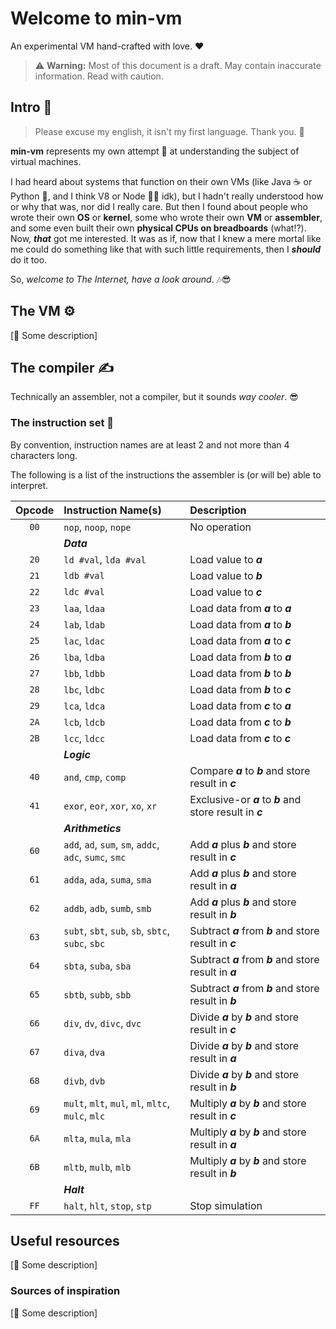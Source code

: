 [//]: # (Author: Itiel Lopez - itiel@soyitiel.com)
[//]: # (Created: 05/08/2021)

# Welcome to min-vm

An experimental VM hand-crafted with love. :heart:

> :warning: **Warning:** Most of this document is a draft. May contain inaccurate information. Read with caution.

## Intro :star2:

> Please excuse my english, it isn't my first language. Thank you. 🙏

**min-vm** represents my own attempt :muscle: at understanding the subject of virtual machines. 

I had heard about systems that function on their own VMs (like Java :coffee: or Python :snake:, and I think V8 or Node 🤷‍♂️ idk), but I hadn't really understood how or why that was, nor did I really care. But then I found about people who wrote their own **OS** or **kernel**, some who wrote their own **VM** or **assembler**, and some even built their own **physical CPUs on breadboards** (what⁉). Now, ***that*** got me interested. It was as if, now that I knew a mere mortal like me could do something like that with such little requirements, then I ***should*** do it too.

So, *welcome to The Internet, have a look around*. 🎶😎

## The VM ⚙

[🚧 Some description]

## The compiler ✍

Technically an assembler, not a compiler, but it sounds *way cooler*. 😎 

### The instruction set 🧬

By convention, instruction names are at least 2 and not more than 4 characters long.

The following is a list of the instructions the assembler is (or will be) able to interpret.

| Opcode   | Instruction Name(s)                                    | Description                                                 |
| :------: | :----------------------------------------------------- | :----------------------------------------------------       |
|   `00`   | `nop`, `noop`, `nope`                                  | No operation                                                |
|          | ***Data***                                                                                                           |
|   `20`   | `ld #val`, `lda #val`                                  | Load value to ***a***                                       |
|   `21`   | `ldb #val`                                             | Load value to ***b***                                       |
|   `22`   | `ldc #val`                                             | Load value to ***c***                                       |
|   `23`   | `laa`, `ldaa`                                          | Load data from ***a*** to ***a***                           |
|   `24`   | `lab`, `ldab`                                          | Load data from ***a*** to ***b***                           |
|   `25`   | `lac`, `ldac`                                          | Load data from ***a*** to ***c***                           |
|   `26`   | `lba`, `ldba`                                          | Load data from ***b*** to ***a***                           |
|   `27`   | `lbb`, `ldbb`                                          | Load data from ***b*** to ***b***                           |
|   `28`   | `lbc`, `ldbc`                                          | Load data from ***b*** to ***c***                           |
|   `29`   | `lca`, `ldca`                                          | Load data from ***c*** to ***a***                           |
|   `2A`   | `lcb`, `ldcb`                                          | Load data from ***c*** to ***b***                           |
|   `2B`   | `lcc`, `ldcc`                                          | Load data from ***c*** to ***c***                           |
|          | ***Logic***                                                                                                          |
|   `40`   | `and`, `cmp`, `comp`                                   | Compare ***a*** to ***b*** and store result in ***c***      |
|   `41`   | `exor`, `eor`, `xor`, `xo`, `xr`                       | Exclusive-or ***a*** to ***b*** and store result in ***c*** |
|          | ***Arithmetics***                                                                                                    |
|   `60`   | `add`, `ad`, `sum`, `sm`, `addc`, `adc`, `sumc`, `smc` | Add ***a*** plus ***b*** and store result in ***c***        |
|   `61`   | `adda`, `ada`, `suma`, `sma`                           | Add ***a*** plus ***b*** and store result in ***a***        |
|   `62`   | `addb`, `adb`, `sumb`, `smb`                           | Add ***a*** plus ***b*** and store result in ***b***        |
|   `63`   | `subt`, `sbt`, `sub`, `sb`, `sbtc`, `subc`, `sbc`      | Subtract ***a*** from ***b*** and store result in ***c***   |
|   `64`   | `sbta`, `suba`, `sba`                                  | Subtract ***a*** from ***b*** and store result in ***a***   |
|   `65`   | `sbtb`, `subb`, `sbb`                                  | Subtract ***a*** from ***b*** and store result in ***b***   |
|   `66`   | `div`, `dv`, `divc`, `dvc`                             | Divide ***a*** by ***b*** and store result in ***c***       |
|   `67`   | `diva`, `dva`                                          | Divide ***a*** by ***b*** and store result in ***a***       |
|   `68`   | `divb`, `dvb`                                          | Divide ***a*** by ***b*** and store result in ***b***       |
|   `69`   | `mult`, `mlt`, `mul`, `ml`, `mltc`, `mulc`, `mlc`      | Multiply ***a*** by ***b*** and store result in ***c***     |
|   `6A`   | `mlta`, `mula`, `mla`                                  | Multiply ***a*** by ***b*** and store result in ***a***     |
|   `6B`   | `mltb`, `mulb`, `mlb`                                  | Multiply ***a*** by ***b*** and store result in ***b***     |
|          | ***Halt***                                                                                                           |
|   `FF`   | `halt`, `hlt`, `stop`, `stp`                           | Stop simulation                                             |

## Useful resources

[🚧 Some description]

### Sources of inspiration

[🚧 Some description]
